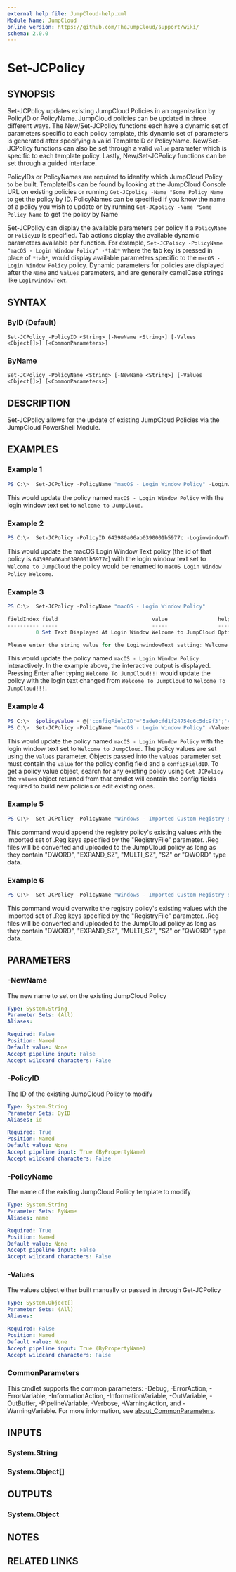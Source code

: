 ```yaml
---
external help file: JumpCloud-help.xml
Module Name: JumpCloud
online version: https://github.com/TheJumpCloud/support/wiki/
schema: 2.0.0
---
```


# Set-JCPolicy

## SYNOPSIS

Set-JCPolicy updates existing JumpCloud Policies in an organization by PolicyID or PolicyName. JumpCloud policies can be updated in three different ways. The New/Set-JCPolicy functions each have a dynamic set of parameters specific to each policy template, this dynamic set of parameters is generated after specifying a valid TemplateID or PolicyName. New/Set-JCPolicy functions can also be set through a valid `value` parameter which is specific to each template policy. Lastly, New/Set-JCPolicy functions can be set through a guided interface.

PolicyIDs or PolicyNames are required to identify which JumpCloud Policy to be built. TemplateIDs can be found by looking at the JumpCloud Console URL on existing policies or running `Get-JCpolicy -Name "Some Policy Name` to get the policy by ID. PolicyNames can be specified if you know the name of a policy you wish to update or by running `Get-JCpolicy -Name "Some Policy Name` to get the policy by Name

Set-JCPolicy can display the available parameters per policy if a `PolicyName` or `PolicyID` is specified. Tab actions display the available dynamic parameters available per function. For example, `Set-JCPolicy -PolicyName "macOS - Login Window Policy" -*tab*` where the tab key is pressed in place of `*tab*`, would display available parameters specific to the `macOS - Login Window Policy` policy. Dynamic parameters for policies are displayed after the `Name` and `Values` parameters, and are generally camelCase strings like `LoginwindowText`.

## SYNTAX

### ByID (Default)

```
Set-JCPolicy -PolicyID <String> [-NewName <String>] [-Values <Object[]>] [<CommonParameters>]
```

### ByName

```
Set-JCPolicy -PolicyName <String> [-NewName <String>] [-Values <Object[]>] [<CommonParameters>]
```

## DESCRIPTION

Set-JCPolicy allows for the update of existing JumpCloud Policies via the JumpCloud PowerShell Module.

## EXAMPLES

### Example 1

```powershell
PS C:\>  Set-JCPolicy -PolicyName "macOS - Login Window Policy" -LoginwindowText "Welcome to JumpCloud"
```

This would update the policy named `macOS - Login Window Policy` with the login window text set to `Welcome to JumpCloud`.

### Example 2

```powershell
PS C:\>  Set-JCPolicy -PolicyID 643980a06ab0390001b5977c -LoginwindowText "Welcome to JumpCloud" -NewName "macOS Login Window Policy Welcome"
```

This would update the macOS Login Window Text policy (the id of that policy is `643980a06ab0390001b5977c`) with the login window text set to `Welcome to JumpCloud` the policy would be renamed to `macOS Login Window Policy Welcome`.

### Example 3

```powershell
PS C:\>  Set-JCPolicy -PolicyName "macOS - Login Window Policy"

fieldIndex field                              value                helpMessage
---------- -----                              -----                -----------
         0 Set Text Displayed At Login Window Welcome to JumpCloud Optional text to display on the login window.

Please enter the string value for the LoginwindowText setting: Welcome To JumpCloud!!!
```

This would update the policy named `macOS - Login Window Policy` interactively. In the example above, the interactive output is displayed. Pressing Enter after typing `Welcome To JumpCloud!!!` would update the policy with the login text changed from `Welcome To JumpCloud` to `Welcome To JumpCloud!!!`.

### Example 4

```powershell
PS C:\>  $policyValue = @{'configFieldID'='5ade0cfd1f24754c6c5dc9f3';'value'='Welcome To JumpCloud'}
PS C:\>  Set-JCPolicy -PolicyName "macOS - Login Window Policy" -Values $policyValue
```

This would update the policy named `macOS - Login Window Policy` with the login window text set to `Welcome to JumpCloud`. The policy values are set using the `values` parameter. Objects passed into the `values` parameter set must contain the `value` for the policy config field and a `configFieldID`. To get a policy value object, search for any existing policy using `Get-JCPolicy` the `values` object returned from that cmdlet will contain the config fields required to build new policies or edit existing ones.

### Example 5

```powershell
PS C:\>  Set-JCPolicy -PolicyName "Windows - Imported Custom Registry Settings" -RegistryFile "/path/to/registryFile.reg"

```

This command would append the registry policy's existing values with the imported set of .Reg keys specified by the "RegistryFile" parameter. .Reg files will be converted and uploaded to the JumpCloud policy as long as they contain "DWORD", "EXPAND_SZ", "MULTI_SZ", "SZ" or "QWORD" type data.

### Example 6

```powershell
PS C:\>  Set-JCPolicy -PolicyName "Windows - Imported Custom Registry Settings" -RegistryFile "/path/to/registryFile.reg" -RegistryOverwrite

```

This command would overwrite the registry policy's existing values with the imported set of .Reg keys specified by the "RegistryFile" parameter. .Reg files will be converted and uploaded to the JumpCloud policy as long as they contain "DWORD", "EXPAND_SZ", "MULTI_SZ", "SZ" or "QWORD" type data.

## PARAMETERS

### -NewName

The new name to set on the existing JumpCloud Policy

```yaml
Type: System.String
Parameter Sets: (All)
Aliases:

Required: False
Position: Named
Default value: None
Accept pipeline input: False
Accept wildcard characters: False
```

### -PolicyID

The ID of the existing JumpCloud Policy to modify

```yaml
Type: System.String
Parameter Sets: ByID
Aliases: id

Required: True
Position: Named
Default value: None
Accept pipeline input: True (ByPropertyName)
Accept wildcard characters: False
```

### -PolicyName

The name of the existing JumpCloud Poliicy template to modify

```yaml
Type: System.String
Parameter Sets: ByName
Aliases: name

Required: True
Position: Named
Default value: None
Accept pipeline input: False
Accept wildcard characters: False
```

### -Values

The values object either built manually or passed in through Get-JCPolicy

```yaml
Type: System.Object[]
Parameter Sets: (All)
Aliases:

Required: False
Position: Named
Default value: None
Accept pipeline input: True (ByPropertyName)
Accept wildcard characters: False
```

### CommonParameters

This cmdlet supports the common parameters: -Debug, -ErrorAction, -ErrorVariable, -InformationAction, -InformationVariable, -OutVariable, -OutBuffer, -PipelineVariable, -Verbose, -WarningAction, and -WarningVariable. For more information, see [about_CommonParameters](http://go.microsoft.com/fwlink/?LinkID=113216).

## INPUTS

### System.String

### System.Object[]

## OUTPUTS

### System.Object

## NOTES

## RELATED LINKS
